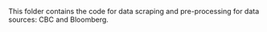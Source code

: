 
This folder contains the code for data scraping and pre-processing for data sources: CBC and Bloomberg.

